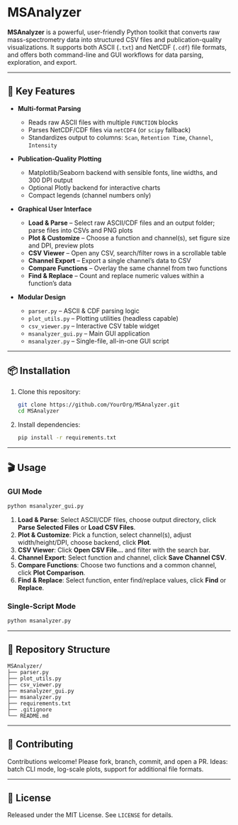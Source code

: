 # MSAnalyzer

**MSAnalyzer** is a powerful, user-friendly Python toolkit that converts raw mass-spectrometry data into structured CSV files and publication-quality visualizations. It supports both ASCII (`.txt`) and NetCDF (`.cdf`) file formats, and offers both command-line and GUI workflows for data parsing, exploration, and export.

---

## 🚀 Key Features

* **Multi‑format Parsing**

  * Reads raw ASCII files with multiple `FUNCTION` blocks
  * Parses NetCDF/CDF files via `netCDF4` (or `scipy` fallback)
  * Standardizes output to columns: `Scan`, `Retention Time`, `Channel`, `Intensity`

* **Publication‑Quality Plotting**

  * Matplotlib/Seaborn backend with sensible fonts, line widths, and 300 DPI output
  * Optional Plotly backend for interactive charts
  * Compact legends (channel numbers only)

* **Graphical User Interface**

  * **Load & Parse** – Select raw ASCII/CDF files and an output folder; parse files into CSVs and PNG plots
  * **Plot & Customize** – Choose a function and channel(s), set figure size and DPI, preview plots
  * **CSV Viewer** – Open any CSV, search/filter rows in a scrollable table
  * **Channel Export** – Export a single channel’s data to CSV
  * **Compare Functions** – Overlay the same channel from two functions
  * **Find & Replace** – Count and replace numeric values within a function’s data

* **Modular Design**

  * `parser.py` – ASCII & CDF parsing logic
  * `plot_utils.py` – Plotting utilities (headless capable)
  * `csv_viewer.py` – Interactive CSV table widget
  * `msanalyzer_gui.py` – Main GUI application
  * `msanalyzer.py` – Single-file, all-in-one GUI script

---

## 📦 Installation

1. Clone this repository:

   ```bash
   git clone https://github.com/YourOrg/MSAnalyzer.git
   cd MSAnalyzer
   ```

2. Install dependencies:

   ```bash
   pip install -r requirements.txt
   ```

---

## 🎬 Usage

### GUI Mode

```bash
python msanalyzer_gui.py
```

1. **Load & Parse**: Select ASCII/CDF files, choose output directory, click **Parse Selected Files** or **Load CSV Files**.
2. **Plot & Customize**: Pick a function, select channel(s), adjust width/height/DPI, choose backend, click **Plot**.
3. **CSV Viewer**: Click **Open CSV File…** and filter with the search bar.
4. **Channel Export**: Select function and channel, click **Save Channel CSV**.
5. **Compare Functions**: Choose two functions and a common channel, click **Plot Comparison**.
6. **Find & Replace**: Select function, enter find/replace values, click **Find** or **Replace**.

### Single‑Script Mode

```bash
python msanalyzer.py
```

---

## 📂 Repository Structure

```
MSAnalyzer/
├── parser.py
├── plot_utils.py
├── csv_viewer.py
├── msanalyzer_gui.py
├── msanalyzer.py
├── requirements.txt
├── .gitignore
└── README.md
```

---

## 🤝 Contributing

Contributions welcome! Please fork, branch, commit, and open a PR.
Ideas: batch CLI mode, log-scale plots, support for additional file formats.

---

## 📄 License

Released under the MIT License. See `LICENSE` for details.
